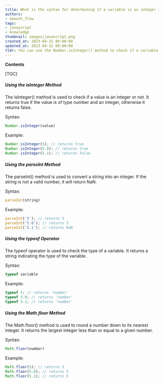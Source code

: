 ```yaml
---
title: What is the syntax for determining if a variable is an integer in javascript?
authors:
- smooth_flow
tags:
- javascript
- knowledge
thumbnail: images/javascript.png
created_at: 2023-04-15 00:00:00
updated_at: 2023-04-15 00:00:00
tldr: You can use the Number.isInteger() method to check if a variable is an integer in JavaScript.
---
```


**Contents**

[TOC]

##### Using the isInteger Method

The isInteger() method is used to check if a value is an integer or not. It returns true if the value is of type number and an integer, otherwise it returns false.

Syntax:
```javascript
Number.isInteger(value)
```
Example:
```javascript
Number.isInteger(5); // returns true
Number.isInteger(5.0); // returns true
Number.isInteger(5.1); // returns false
```

##### Using the parseInt Method

The parseInt() method is used to convert a string into an integer. If the string is not a valid number, it will return NaN.

Syntax:
```javascript
parseInt(string)
```
Example:
```javascript
parseInt('5'); // returns 5
parseInt('5.0'); // returns 5
parseInt('5.1'); // returns NaN
```

##### Using the typeof Operator

The typeof operator is used to check the type of a variable. It returns a string indicating the type of the variable.

Syntax:
```javascript
typeof variable
```
Example:
```javascript
typeof 5; // returns 'number'
typeof 5.0; // returns 'number'
typeof 5.1; // returns 'number'
```

##### Using the Math.floor Method

The Math.floor() method is used to round a number down to its nearest integer. It returns the largest integer less than or equal to a given number.

Syntax:
```javascript
Math.floor(number)
```
Example:
```javascript
Math.floor(5); // returns 5
Math.floor(5.0); // returns 5
Math.floor(5.1); // returns 5
```

